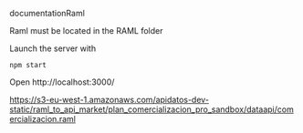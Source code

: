 documentationRaml


Raml must be located in the RAML folder

Launch the server with
```
npm start
```

Open http://localhost:3000/

https://s3-eu-west-1.amazonaws.com/apidatos-dev-static/raml_to_api_market/plan_comercializacion_pro_sandbox/dataapi/comercializacion.raml